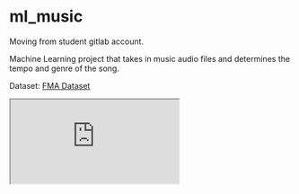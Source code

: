# ml_music
Moving from student gitlab account.

Machine Learning project that takes in music audio files and determines the tempo and genre of the song.

Dataset: [FMA Dataset](https://arxiv.org/abs/1612.01840)

<iframe src="https://docs.google.com/presentation/d/e/2PACX-1vR7WRbA4olRo7cZCUMUxNySGghPSxFVnm8xXYGgtjWI7jYoiu8hTcniQ87PcOwEajWNUKbq4L84sTPV/embed?start=false&loop=false&delayms=3000"</iframe>
